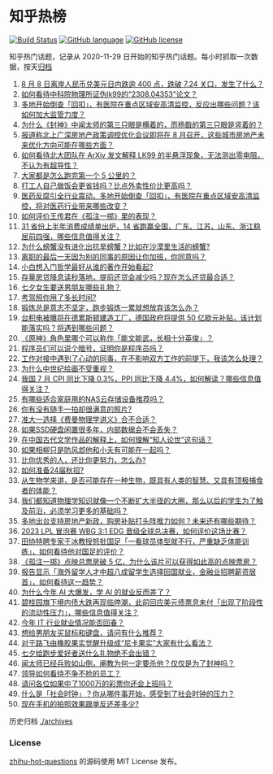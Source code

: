 # 知乎热榜
[![Build Status](https://github.com/ToWeLong/zhihu-hot-questions/workflows/CI/badge.svg)](https://github.com/ToWeLong/zhihu-hot-questions/actions)
[![GitHub language](https://img.shields.io/badge/language-golang-orange.svg)](https://golang.org/)
[![GitHub license](https://img.shields.io/github/license/ToWeLong/zhihu-hot-questions)](https://github.com/ToWeLong/zhihu-hot-questions/blob/main/LICENSE)

知乎热门话题，记录从 2020-11-29 日开始的知乎热门话题。每小时抓取一次数据，按天[归档](./archives)

<!-- BEGIN -->

1. [8 月 8 日离岸人民币兑美元日内跌逾 400 点，跌破 7.24 关口，发生了什么？](https://www.zhihu.com/question/616302149)
1. [如何看待中科院物理所证伪lk99的“2308.04353"论文？](https://www.zhihu.com/question/616368545)
1. [多地开始倒查「回扣」，有医院在重点区域安高清监控，反应出哪些问题？该如何加大监管力度？](https://www.zhihu.com/question/616361610)
1. [为什么《封神》中闻太师的第三只眼是横着的，而杨戬的第三只眼是竖着的？](https://www.zhihu.com/question/615905771)
1. [报道称北上广深房地产政策调控优化会议即将在 8 月召开，这些城市房地产未来优化方向可能在哪些方面？](https://www.zhihu.com/question/616364496)
1. [如何看待北大团队在 ArXiv 发文解释 LK99 的半悬浮现象，无法测出零电阻，不认为有超导性？](https://www.zhihu.com/question/616204889)
1. [大家都是怎么跑完第一个 5 公里的？](https://www.zhihu.com/question/615906817)
1. [打工人自己做饭会更省钱吗？比点外卖性价比更高吗？](https://www.zhihu.com/question/616212039)
1. [医药反腐引全行业震动，多地开始倒查「回扣」，有医院在重点区域安高清监控，将对医药行业带来哪些改变？](https://www.zhihu.com/question/616361117)
1. [如何评价王传君在《孤注一掷》里的表现？](https://www.zhihu.com/question/616199375)
1. [31 省份上半年消费成绩单出炉，14 省跑赢全国，广东、江苏、山东、浙江稳居前四强，哪些信息值得关注？](https://www.zhihu.com/question/616222760)
1. [为什么螃蟹没有进化出抗旱螃蟹？比如在沙漠里生活的螃蟹?](https://www.zhihu.com/question/616012161)
1. [离职的最后一天因为别的同事的原因让你加班，你同意吗？](https://www.zhihu.com/question/615153557)
1. [小白想入门哲学最好从谁的著作开始看起?](https://www.zhihu.com/question/607388361)
1. [存量房贷降息读秒落地，提前还贷会减少吗？现在怎么还贷最合适？](https://www.zhihu.com/question/615678453)
1. [七夕女生要送男朋友哪些礼物？](https://www.zhihu.com/question/288920359)
1. [考驾照你用了多长时间?](https://www.zhihu.com/question/610304256)
1. [锻炼总是意志不坚定，跑步锻炼一累就想放弃该怎么办？](https://www.zhihu.com/question/616057907)
1. [台积电被曝将在德累斯顿建造工厂，德国政府将提供 50 亿欧元补贴，该计划能落实吗？将遇到哪些问题？](https://www.zhihu.com/question/616223865)
1. [《原神》角色里哪个可以称作「能文能武，长相十分英俊」？](https://www.zhihu.com/question/607373839)
1. [程序员们可以说个暗号，证明你是程序员吗？](https://www.zhihu.com/question/610436469)
1. [工作对接中遇到了心动的同事，在不影响双方工作的前提下，我该怎么处理？](https://www.zhihu.com/question/614078596)
1. [为什么中世纪绘画不受重视？](https://www.zhihu.com/question/41881769)
1. [我国 7 月 CPI 同比下降 0.3%，PPI 同比下降 4.4%，如何解读？哪些信息值得关注？](https://www.zhihu.com/question/616368793)
1. [有哪些适合家庭用的NAS云存储设备推荐吗？](https://www.zhihu.com/question/616070845)
1. [你有没有随手一拍却很满意的照片?](https://www.zhihu.com/question/372636323)
1. [准大一选择《费曼物理学讲义》合不合适？](https://www.zhihu.com/question/614430129)
1. [如果SSD硬盘闲置很多年，内部数据会不会丢失？](https://www.zhihu.com/question/615879101)
1. [在中国古代文学作品的解释上，如何理解“知人论世”这句话？](https://www.zhihu.com/question/279046559)
1. [如果相柳只是防风邶他和小夭有可能在一起吗？](https://www.zhihu.com/question/615603412)
1. [比你优秀的人，还比你更努力，怎么办?](https://www.zhihu.com/question/615987933)
1. [如何准备24届秋招?](https://www.zhihu.com/question/612259897)
1. [从生物学来讲，是否可能存在一种生物，既具有人类的智慧、又具有顶极捕食者的体能？](https://www.zhihu.com/question/616176534)
1. [我们都知道物理学知识就像一个不断扩大半径的大圈，那么以后的学生为了触及前沿，必须学习更多的基础吗？](https://www.zhihu.com/question/589508815)
1. [多地出台支持房地产新政，购房补贴打头阵推力如何？未来还有哪些期待？](https://www.zhihu.com/question/616179349)
1. [2023 LPL 冒泡赛 WBG 3:1 EDG 晋级全球总决赛，如何评价这场比赛？](https://www.zhihu.com/question/616295739)
1. [田协特聘专家于冰教授怒批国足「一看球员体型就不行，严重缺乏体能训练」，如何看待他对国足的评价？](https://www.zhihu.com/question/616216301)
1. [《孤注一掷》点映总票房破 5 亿，为什么该片可以获得如此高的点映票房？](https://www.zhihu.com/question/616064947)
1. [报告显示「海外留学人才中超八成留学生选择回国就业，金融业招聘薪资居首」，如何看待这一趋势？](https://www.zhihu.com/question/616224152)
1. [为什么今年 AI 大爆发，学 AI 的就业反而差了？](https://www.zhihu.com/question/603753581)
1. [碧桂园旗下境内债大跌再现临停潮，此前回应美元债票息未付「出现了阶段性的流动性压力」，哪些信息值得关注？](https://www.zhihu.com/question/616225145)
1. [今年 IT 行业就业情况能否回春？](https://www.zhihu.com/question/615395614)
1. [想给男朋友买鼠标和键盘，请问有什么推荐？](https://www.zhihu.com/question/546073857)
1. [对于路飞由橡胶果实觉醒升级成“尼卡果实”大家有什么看法？](https://www.zhihu.com/question/523886330)
1. [七夕给跑步爱好者送什么礼物绝不会出错？](https://www.zhihu.com/question/614925898)
1. [闻太师已经兵败如山倒，阐教为何一定要杀他？仅仅是为了封神吗？](https://www.zhihu.com/question/607251159)
1. [领导如何看待不争不抢的员工？](https://www.zhihu.com/question/615795909)
1. [请问各位如果中了1000万的彩票你还会上班吗？](https://www.zhihu.com/question/615758309)
1. [什么是「社会时钟」？你从哪件事开始，感受到了社会时钟的压力？](https://www.zhihu.com/question/615961265)
1. [现在手机的拍照效果跟单反还差多少?](https://www.zhihu.com/question/615211249)

<!-- END -->

历史归档 [./archives](./archives)


### License
[zhihu-hot-questions](https://github.com/towelong/zhihu-hot-questions) 的源码使用 MIT License 发布。